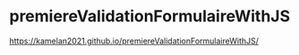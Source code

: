 # premiereValidationFormulaireWithJS
 https://kamelan2021.github.io/premiereValidationFormulaireWithJS/
